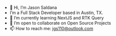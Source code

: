 - 👋 Hi, I’m Jason Saldana
-    I’m a Full Stack Developer based in Austin, TX.
- 🌱 I’m currently learning NextJS and RTK Query
- 💞️ I’m open to collaborate on Open Source Projects
- 📫 How to reach me: jgs110@outlook.com

<!---
jgs110/jgs110 is a ✨ special ✨ repository because its `README.md` (this file) appears on your GitHub profile.
You can click the Preview link to take a look at your changes.
--->
